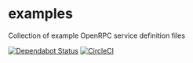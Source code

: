 # examples
Collection of example OpenRPC service definition files

[![Dependabot Status](https://api.dependabot.com/badges/status?host=github&repo=open-rpc/examples)](https://dependabot.com)
[![CircleCI](https://circleci.com/gh/open-rpc/examples.svg?style=svg)](https://circleci.com/gh/open-rpc/examples)
